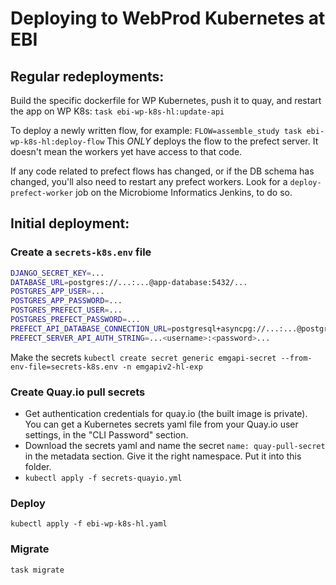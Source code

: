 # Deploying to WebProd Kubernetes at EBI

## Regular redeployments:
Build the specific dockerfile for WP Kubernetes, push it to quay, and restart the app on WP K8s:
`task ebi-wp-k8s-hl:update-api`

To deploy a newly written flow, for example:
`FLOW=assemble_study task ebi-wp-k8s-hl:deploy-flow`
This *ONLY* deploys the flow to the prefect server. It doesn't mean the workers yet have access to that code.

If any code related to prefect flows has changed, or if the DB schema has changed, you'll also need to restart any prefect workers.
Look for a `deploy-prefect-worker` job on the Microbiome Informatics Jenkins, to do so.

## Initial deployment:

### Create a `secrets-k8s.env` file
```bash
DJANGO_SECRET_KEY=...
DATABASE_URL=postgres://...:...@app-database:5432/...
POSTGRES_APP_USER=...
POSTGRES_APP_PASSWORD=...
POSTGRES_PREFECT_USER=...
POSTGRES_PREFECT_PASSWORD=...
PREFECT_API_DATABASE_CONNECTION_URL=postgresql+asyncpg://...:...@postgres-prefect:5432/...
PREFECT_SERVER_API_AUTH_STRING=...<username>:<password>...
```

Make the secrets
`kubectl create secret generic emgapi-secret --from-env-file=secrets-k8s.env -n emgapiv2-hl-exp`

### Create Quay.io pull secrets
* Get authentication credentials for quay.io (the built image is private). You can get a Kubernetes secrets yaml file from your Quay.io user settings, in the "CLI Password" section.
* Download the secrets yaml and name the secret `name: quay-pull-secret` in the metadata section. Give it the right namespace. Put it into this folder.
* `kubectl apply -f secrets-quayio.yml`

### Deploy
`kubectl apply -f ebi-wp-k8s-hl.yaml`

### Migrate
`task migrate`

